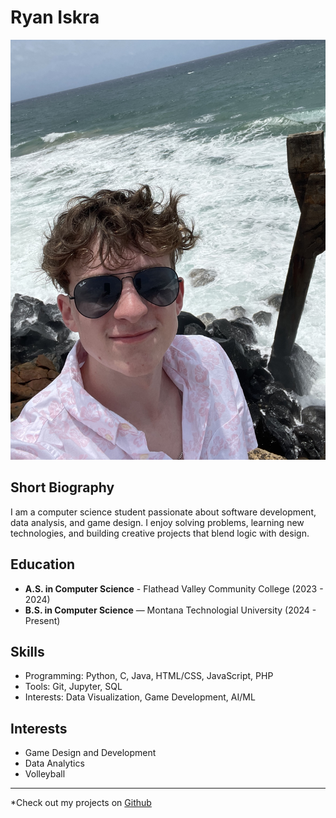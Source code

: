 # Ryan Iskra

![Profile Picture](IMG_2810.jpeg)

## Short Biography
I am a computer science student passionate about software development, data analysis, and game design. I enjoy solving problems, learning new technologies, and building creative projects that blend logic with design.

## Education
- **A.S. in Computer Science** - Flathead Valley Community College (2023 - 2024)
- **B.S. in Computer Science** — Montana Technologial University (2024 - Present)

## Skills
- Programming: Python, C, Java, HTML/CSS, JavaScript, PHP
- Tools: Git, Jupyter, SQL
- Interests: Data Visualization, Game Development, AI/ML

## Interests
- Game Design and Development  
- Data Analytics
- Volleyball

---
*Check out my projects on [Github](https://github.com/R-Iskra)
